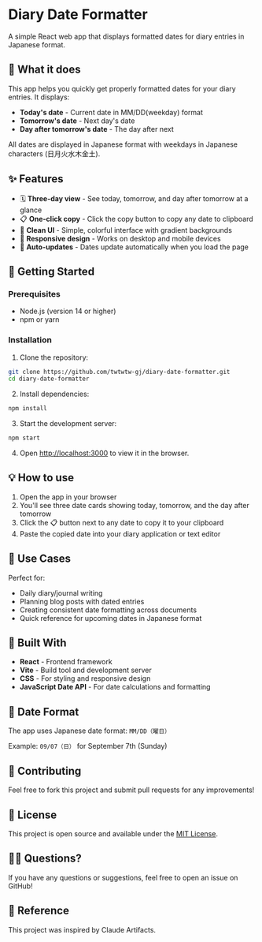 # Diary Date Formatter

A simple React web app that displays formatted dates for diary entries in Japanese format.

## 📝 What it does

This app helps you quickly get properly formatted dates for your diary entries. It displays:
- **Today's date** - Current date in MM/DD(weekday) format
- **Tomorrow's date** - Next day's date 
- **Day after tomorrow's date** - The day after next

All dates are displayed in Japanese format with weekdays in Japanese characters (日月火水木金土).

## ✨ Features

- 🗓️ **Three-day view** - See today, tomorrow, and day after tomorrow at a glance
- 📋 **One-click copy** - Click the copy button to copy any date to clipboard
- 🎨 **Clean UI** - Simple, colorful interface with gradient backgrounds
- 📱 **Responsive design** - Works on desktop and mobile devices
- 🔄 **Auto-updates** - Dates update automatically when you load the page

## 🚀 Getting Started

### Prerequisites
- Node.js (version 14 or higher)
- npm or yarn

### Installation

1. Clone the repository:
```bash
git clone https://github.com/twtwtw-gj/diary-date-formatter.git
cd diary-date-formatter
```

2. Install dependencies:
```bash
npm install
```

3. Start the development server:
```bash
npm start
```

4. Open [http://localhost:3000](http://localhost:3000) to view it in the browser.

## 💡 How to use

1. Open the app in your browser
2. You'll see three date cards showing today, tomorrow, and the day after tomorrow
3. Click the 📋 button next to any date to copy it to your clipboard
4. Paste the copied date into your diary application or text editor

## 🎯 Use Cases

Perfect for:
- Daily diary/journal writing
- Planning blog posts with dated entries
- Creating consistent date formatting across documents
- Quick reference for upcoming dates in Japanese format

## 🔧 Built With

- **React** - Frontend framework
- **Vite** - Build tool and development server
- **CSS** - For styling and responsive design
- **JavaScript Date API** - For date calculations and formatting

## 📱 Date Format

The app uses Japanese date format: `MM/DD（曜日）`

Example: `09/07（日）` for September 7th (Sunday)

## 🤝 Contributing

Feel free to fork this project and submit pull requests for any improvements!

## 📄 License

This project is open source and available under the [MIT License](LICENSE).

## 🙋‍♂️ Questions?

If you have any questions or suggestions, feel free to open an issue on GitHub!


## 📝 Reference

This project was inspired by Claude Artifacts.
